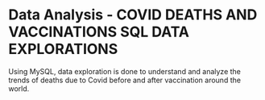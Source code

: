 # Data Analysis - COVID DEATHS AND VACCINATIONS SQL DATA EXPLORATIONS
Using MySQL, data exploration is done to understand and analyze the trends of deaths due to Covid before and after vaccination around the world. 
